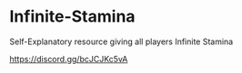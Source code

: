 # Infinite-Stamina
Self-Explanatory resource giving all players Infinite Stamina


https://discord.gg/bcJCJKc5vA
